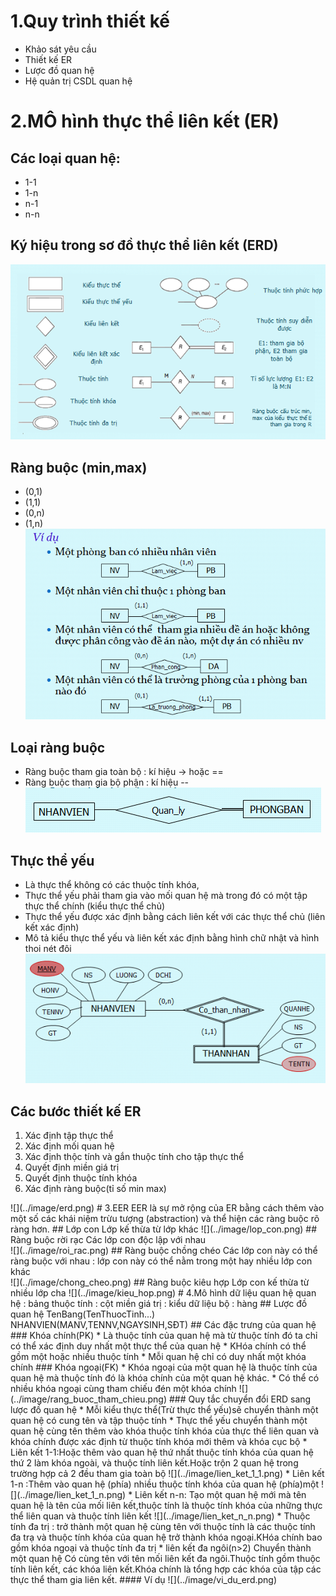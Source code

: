 # 1.Quy trình thiết kế
* Khảo sát yêu cầu
* Thiết kế ER
* Lược đồ quan hệ
* Hệ quản trị CSDL quan hệ 
# 2.MÔ hình thực thể liên kết (ER)
## Các loại quan hệ:
* 1-1
* 1-n
* n-1
* n-n
## Ký hiệu trong sơ đồ thực thể liên kết (ERD)
![](../image/ky_hieu_er.png)
## Ràng buộc (min,max) 
* (0,1) 
* (1,1)
* (0,n)
* (1,n)
![](../image/rang_buoc_min_max.png)
## Loại ràng buộc
* Ràng buộc tham gia toàn bộ : kí hiệu -> hoặc ==
* Ràng buộc tham gia bộ phận : kí hiệu --
![](../image/loai_rang_buoc.png)
## Thực thể yếu 
* Là thực thể không có các thuộc tính khóa,
* Thực thể yếu phải tham gia vào mối quan hệ mà trong đó có một tập thực thể chính (kiểu thực thể chủ)
* Thực thể yếu được xác định bằng cách liên kết với các thực thể chủ (liên kết xác định)
* Mô tả kiểu thực thể yếu và liên kết xác định bằng hình chữ nhật và hình thoi nét đôi
![](../image/thuc_the_yeu.png)
## Các bước thiết kế ER
<ol>
<li>Xác định tập thực thể</li>
<li>Xác định mối quan hệ</li>
<li>Xác định thộc tính và gắn thuộc tính cho tập thực thể</li>
<li>Quyết định miền giá trị</li>
<li>Quyết định thuộc tính khóa</li>
<li>Xác định ràng buộc(tỉ số min max)</li>
</ol>
![](../image/erd.png)
# 3.EER
EER là sự mở rộng của ER bằng cách thêm vào một số các khái niệm trừu tượng (abstraction) và thể hiện các ràng buộc rõ ràng hơn.
## Lớp con
Lớp kế thừa từ lớp khác
![](../image/lop_con.png)
## Ràng buộc rời rạc
Các lớp con độc lập với nhau<br>
![](../image/roi_rac.png)
## Ràng buộc chồng chéo
Các lớp con này có thể ràng buộc với nhau : lớp con này có thể nằm trong một hay nhiều lớp con khác<br>
![](../image/chong_cheo.png)
## Ràng buộc kiêu hợp
Lớp con kế thừa từ nhiều lớp cha
![](../image/kieu_hop.png)
# 4.Mô hình dữ liệu quan hệ
quan hệ : bảng
thuộc tính : cột
miền giá trị : kiểu dữ liệu
bộ : hàng
## Lược đồ quan hệ 
TenBang(TenThuocTinh...)
NHANVIEN(MANV,TENNV,NGAYSINH,SĐT)
## Các đặc trưng của quan hệ
### Khóa chính(PK)
* Là thuộc tính của quan hệ mà từ thuộc tính đó ta chỉ có thể xác định duy nhất một thực thể của quan hệ
* KHóa chính có thể gồm một hoặc nhiều thuộc tính
* Mỗi quan hệ chỉ có duy nhất một khóa chính
### Khóa ngoại(FK)
* Khóa ngoại của một quan hệ là thuộc tính của quan hệ mà thuộc tính đó là khóa chính của một quan hệ khác.
* Có thể có nhiều khóa ngoại cùng tham chiếu đén một khóa chính
![](../image/rang_buoc_tham_chieu.png)
### Quy tắc chuyển đổi ERD sang lược đồ quan hệ
* Mỗi kiểu thực thể(Trừ thực thể yếu)sẽ chuyển thành một quan hệ có cung tên và tập thuộc tính
* Thực thể yếu chuyển thành một quan hệ cùng tên thêm vào khóa thuộc tính khóa của thực thể liên quan và khóa chính được xác định từ thuộc tính khóa mới thêm và khóa cục bộ
* Liên kết 1-1:Hoặc thêm vào quan hệ thứ nhất  thuộc tính khóa của quan hệ thứ 2 làm khóa ngoài, và thuộc tính liên kết.Hoặc trộn 2 quan hệ trong trường hợp cả 2 đều tham gia toàn bộ
![](../image/lien_ket_1_1.png)
* Liên kết 1-n :Thêm vào quan hệ (phía) nhiều thuộc tính khóa của quan hệ (phía)một
![](../image/lien_ket_1_n.png)
* Liên kết n-n: Tạo một quan hệ mới mà tên quan hệ là tên của mối liên kết,thuộc tính là thuộc tính khóa của những thực thể liên quan và thuộc tính liên kết
![](../image/lien_ket_n_n.png)
* Thuộc tính đa trị : trở thành một quan hệ cùng tên với thuộc tính là các thuộc tính đa trạ và thuộc tính khóa của quan hệ trở thành khóa ngoại.KHóa chính bao gồm khóa ngoại và thuộc tính đa trị
* liên kết đa ngôi(n>2) Chuyển thành một quan hệ Có cùng tên với tên mối liên kết đa ngôi.Thuộc tính gồm thuộc tính liên kết, các khóa liên kết.Khóa chính là tổng hợp các khóa của tập các thực thể tham gia liên kết.
#### Ví dụ
![](../image/vi_du_erd.png)

